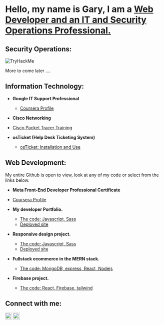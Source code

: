 <h1>Hello, my name is Gary, I am a  <a href="https://www.linkedin.com/in/gary-minor-801602253/">Web Developer and an IT and Security Operations Professional.</a></h1>



<h2>Security Operations:</h2>
<img src="https://tryhackme-badges.s3.amazonaws.com/5GPP.png" alt="TryHackMe">

<p>More to come later ....</p>


<h2>Information Technology:</h2>

- <b>Google IT Support Professional</b>
  - [Coursera Profile](https://www.coursera.org/user/51cdcba0847a1892e1c742f4b6b98f5a)

- <b>Cisco Networking</b>
 - [Cisco Packet Tracer Training ](https://skillsforall.com/learningcollections/cisco-packet-tracer?courseLang=en-US) 

- <b>osTicket (Help Desk Ticketing System)</b>
  - [osTicket: Installation and Use ](https://github.com/Gary-In-IT/OsTicket-Install-and-use)
    

<h2>Web Development:</h2>

  <p> My entire Github is open to view, look at any of my code or select from the links below.</p>

  - <b>Meta Front-End Developer Professional Certificate</b>
  - [Coursera Profile](https://www.coursera.org/learner/meta-certification)

- <b>My developer Portfolio.</b>
  - [The code: Javascript, Sass](https://github.com/Gary-In-IT/Simple-Portfolio)
  - [Deployed site ](https://simple-portfolio-pi-two.vercel.app/)

- <b>Responsive design project.</b>
  - [The code: Javascript, Sass](https://github.com/Gary-In-IT/responsive-design)
  - [Deployed site ](https://cool-quokka-247b18.netlify.app/)
 
- <b>Fullstack ecommerce in the MERN stack.</b>
  - [The code: MongoDB, express, React, Nodejs](https://github.com/Gary-In-IT/CapStone-FSDI)

- <b>Firebase project.</b>
  - [The code: React, Firebase, tailwind ](https://github.com/Gary-In-IT/firebase-reactjs-project)  


  





<h2>Connect with me:</h2>

[<img align="left" alt="Gary | Twitter" width="22px" src="https://cdn.jsdelivr.net/npm/simple-icons@v3/icons/twitter.svg" target="_blank" />][twitter]
[<img align="left" alt="Gary | LinkedIn" width="22px" src="https://cdn.jsdelivr.net/npm/simple-icons@v3/icons/linkedin.svg" target="_blank" />][linkedin]


[twitter]: https://x.com/FullstackGary
[linkedin]: https://www.linkedin.com/in/gary-minor-801602253/



